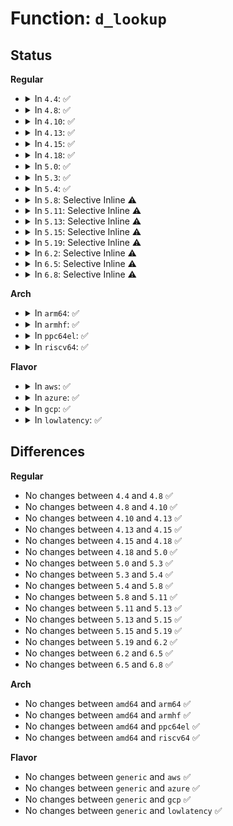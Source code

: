 # Function: <code>d_lookup</code>

## Status
<b>Regular</b>
<ul>
<li>
<details>
<summary>In <code>4.4</code>: ✅</summary>

```c
struct dentry *d_lookup(const struct dentry *parent, const struct qstr *name);
```

**Collision:** Unique Global

**Inline:** No

**Transformation:** False

**Instances:**

```
In fs/dcache.c (ffffffff81225f10)
Location: fs/dcache.c:2232
Inline: False
Direct callers:
  - fs/namei.c:path_mountpoint
  - fs/dcache.c:d_hash_and_lookup
  - fs/fuse/dir.c:fuse_readdir
  - fs/fuse/dir.c:fuse_reverse_inval_entry
```
**Symbols:**

```
ffffffff81225f10-ffffffff81225f52: d_lookup (STB_GLOBAL)
```
</details>
</li>
<li>
<details>
<summary>In <code>4.8</code>: ✅</summary>

```c
struct dentry *d_lookup(const struct dentry *parent, const struct qstr *name);
```

**Collision:** Unique Global

**Inline:** No

**Transformation:** False

**Instances:**

```
In fs/dcache.c (ffffffff8124e560)
Location: fs/dcache.c:2180
Inline: False
Direct callers:
  - fs/namei.c:path_openat
  - fs/namei.c:path_mountpoint
  - fs/namei.c:lookup_dcache
  - fs/dcache.c:d_hash_and_lookup
  - fs/fuse/dir.c:fuse_readdir
  - fs/fuse/dir.c:fuse_reverse_inval_entry
```
**Symbols:**

```
ffffffff8124e560-ffffffff8124e5a9: d_lookup (STB_GLOBAL)
```
</details>
</li>
<li>
<details>
<summary>In <code>4.10</code>: ✅</summary>

```c
struct dentry *d_lookup(const struct dentry *parent, const struct qstr *name);
```

**Collision:** Unique Global

**Inline:** No

**Transformation:** False

**Instances:**

```
In fs/dcache.c (ffffffff81261640)
Location: fs/dcache.c:2189
Inline: False
Direct callers:
  - fs/namei.c:path_openat
  - fs/namei.c:path_mountpoint
  - fs/namei.c:lookup_dcache
  - fs/dcache.c:d_hash_and_lookup
  - fs/fuse/dir.c:fuse_readdir
  - fs/fuse/dir.c:fuse_reverse_inval_entry
```
**Symbols:**

```
ffffffff81261640-ffffffff81261689: d_lookup (STB_GLOBAL)
```
</details>
</li>
<li>
<details>
<summary>In <code>4.13</code>: ✅</summary>

```c
struct dentry *d_lookup(const struct dentry *parent, const struct qstr *name);
```

**Collision:** Unique Global

**Inline:** No

**Transformation:** False

**Instances:**

```
In fs/dcache.c (ffffffff8126ee90)
Location: fs/dcache.c:2219
Inline: False
Direct callers:
  - fs/namei.c:path_openat
  - fs/namei.c:path_mountpoint
  - fs/namei.c:lookup_dcache
  - fs/dcache.c:d_hash_and_lookup
  - fs/fuse/dir.c:fuse_readdir
  - fs/fuse/dir.c:fuse_reverse_inval_entry
```
**Symbols:**

```
ffffffff8126ee90-ffffffff8126eed9: d_lookup (STB_GLOBAL)
```
</details>
</li>
<li>
<details>
<summary>In <code>4.15</code>: ✅</summary>

```c
struct dentry *d_lookup(const struct dentry *parent, const struct qstr *name);
```

**Collision:** Unique Global

**Inline:** No

**Transformation:** False

**Instances:**

```
In fs/dcache.c (ffffffff812917a0)
Location: fs/dcache.c:2231
Inline: False
Direct callers:
  - fs/namei.c:path_openat
  - fs/namei.c:path_mountpoint
  - fs/namei.c:lookup_dcache
  - fs/dcache.c:d_hash_and_lookup
  - fs/fuse/dir.c:fuse_readdir
  - fs/fuse/dir.c:fuse_reverse_inval_entry
```
**Symbols:**

```
ffffffff812917a0-ffffffff812917e9: d_lookup (STB_GLOBAL)
```
</details>
</li>
<li>
<details>
<summary>In <code>4.18</code>: ✅</summary>

```c
struct dentry *d_lookup(const struct dentry *parent, const struct qstr *name);
```

**Collision:** Unique Global

**Inline:** No

**Transformation:** False

**Instances:**

```
In fs/dcache.c (ffffffff812b7df0)
Location: fs/dcache.c:2255
Inline: False
Direct callers:
  - fs/namei.c:lookup_open
  - fs/namei.c:path_mountpoint
  - fs/namei.c:lookup_dcache
  - fs/dcache.c:d_hash_and_lookup
  - fs/fuse/dir.c:fuse_readdir
  - fs/fuse/dir.c:fuse_reverse_inval_entry
```
**Symbols:**

```
ffffffff812b7df0-ffffffff812b7e3b: d_lookup (STB_GLOBAL)
```
</details>
</li>
<li>
<details>
<summary>In <code>5.0</code>: ✅</summary>

```c
struct dentry *d_lookup(const struct dentry *parent, const struct qstr *name);
```

**Collision:** Unique Global

**Inline:** No

**Transformation:** False

**Instances:**

```
In fs/dcache.c (ffffffff812ccf50)
Location: fs/dcache.c:2236
Inline: False
Direct callers:
  - fs/namei.c:path_openat
  - fs/namei.c:path_mountpoint
  - fs/namei.c:lookup_dcache
  - fs/dcache.c:d_hash_and_lookup
  - fs/fuse/dir.c:fuse_reverse_inval_entry
  - fs/fuse/readdir.c:fuse_readdir
```
**Symbols:**

```
ffffffff812ccf50-ffffffff812ccf9b: d_lookup (STB_GLOBAL)
```
</details>
</li>
<li>
<details>
<summary>In <code>5.3</code>: ✅</summary>

```c
struct dentry *d_lookup(const struct dentry *parent, const struct qstr *name);
```

**Collision:** Unique Global

**Inline:** No

**Transformation:** False

**Instances:**

```
In fs/dcache.c (ffffffff812e9b50)
Location: fs/dcache.c:2308
Inline: False
Direct callers:
  - fs/namei.c:lookup_open
  - fs/namei.c:path_mountpoint
  - fs/namei.c:lookup_dcache
  - fs/dcache.c:d_hash_and_lookup
  - fs/fuse/dir.c:fuse_reverse_inval_entry
```
**Symbols:**

```
ffffffff812e9b50-ffffffff812e9b95: d_lookup (STB_GLOBAL)
```
</details>
</li>
<li>
<details>
<summary>In <code>5.4</code>: ✅</summary>

```c
struct dentry *d_lookup(const struct dentry *parent, const struct qstr *name);
```

**Collision:** Unique Global

**Inline:** No

**Transformation:** False

**Instances:**

```
In fs/dcache.c (ffffffff812fb6f0)
Location: fs/dcache.c:2308
Inline: False
Direct callers:
  - fs/namei.c:lookup_open
  - fs/namei.c:path_mountpoint
  - fs/namei.c:lookup_dcache
  - fs/dcache.c:d_hash_and_lookup
  - fs/fuse/dir.c:fuse_reverse_inval_entry
```
**Symbols:**

```
ffffffff812fb6f0-ffffffff812fb735: d_lookup (STB_GLOBAL)
```
</details>
</li>
<li>
<details>
<summary>In <code>5.8</code>: Selective Inline ⚠️</summary>

```c
struct dentry *d_lookup(const struct dentry *parent, const struct qstr *name);
```

**Collision:** Unique Global

**Inline:** Selective

**Transformation:** False

**Instances:**

```
In fs/dcache.c (ffffffff813343b0)
Location: fs/dcache.c:2329
Inline: True
Inline callers:
  - fs/dcache.c:d_hash_and_lookup
Direct callers:
  - fs/namei.c:lookup_dcache
  - fs/fuse/dir.c:fuse_reverse_inval_entry
```
**Symbols:**

```
ffffffff813343b0-ffffffff813343f7: d_lookup (STB_GLOBAL)
```
</details>
</li>
<li>
<details>
<summary>In <code>5.11</code>: Selective Inline ⚠️</summary>

```c
struct dentry *d_lookup(const struct dentry *parent, const struct qstr *name);
```

**Collision:** Unique Global

**Inline:** Selective

**Transformation:** False

**Instances:**

```
In fs/dcache.c (ffffffff8133fd70)
Location: fs/dcache.c:2336
Inline: True
Inline callers:
  - fs/dcache.c:d_hash_and_lookup
Direct callers:
  - fs/namei.c:lookup_dcache
  - fs/fuse/dir.c:fuse_reverse_inval_entry
```
**Symbols:**

```
ffffffff8133fd70-ffffffff8133fdb4: d_lookup (STB_GLOBAL)
```
</details>
</li>
<li>
<details>
<summary>In <code>5.13</code>: Selective Inline ⚠️</summary>

```c
struct dentry *d_lookup(const struct dentry *parent, const struct qstr *name);
```

**Collision:** Unique Global

**Inline:** Selective

**Transformation:** False

**Instances:**

```
In fs/dcache.c (ffffffff81346284)
Location: fs/dcache.c:2363
Inline: True
Inline callers:
  - fs/dcache.c:d_hash_and_lookup
Direct callers:
  - fs/namei.c:lookup_dcache
  - fs/fuse/dir.c:fuse_reverse_inval_entry
```
**Symbols:**

```
ffffffff813461f0-ffffffff81346234: d_lookup (STB_GLOBAL)
```
</details>
</li>
<li>
<details>
<summary>In <code>5.15</code>: Selective Inline ⚠️</summary>

```c
struct dentry *d_lookup(const struct dentry *parent, const struct qstr *name);
```

**Collision:** Unique Global

**Inline:** Selective

**Transformation:** False

**Instances:**

```
In fs/dcache.c (ffffffff81393e84)
Location: fs/dcache.c:2364
Inline: True
Inline callers:
  - fs/dcache.c:d_hash_and_lookup
Direct callers:
  - fs/namei.c:lookup_dcache
  - fs/fuse/dir.c:fuse_reverse_inval_entry
```
**Symbols:**

```
ffffffff81393df0-ffffffff81393e34: d_lookup (STB_GLOBAL)
```
</details>
</li>
<li>
<details>
<summary>In <code>5.19</code>: Selective Inline ⚠️</summary>

```c
struct dentry *d_lookup(const struct dentry *parent, const struct qstr *name);
```

**Collision:** Unique Global

**Inline:** Selective

**Transformation:** False

**Instances:**

```
In fs/dcache.c (ffffffff81415775)
Location: fs/dcache.c:2389
Inline: True
Inline callers:
  - fs/dcache.c:d_hash_and_lookup
Direct callers:
  - fs/namei.c:lookup_dcache
  - fs/fuse/dir.c:fuse_reverse_inval_entry
```
**Symbols:**

```
ffffffff814156e0-ffffffff8141572e: d_lookup (STB_GLOBAL)
```
</details>
</li>
<li>
<details>
<summary>In <code>6.2</code>: Selective Inline ⚠️</summary>

```c
struct dentry *d_lookup(const struct dentry *parent, const struct qstr *name);
```

**Collision:** Unique Global

**Inline:** Selective

**Transformation:** False

**Instances:**

```
In fs/dcache.c (ffffffff814a0a95)
Location: fs/dcache.c:2423
Inline: True
Inline callers:
  - fs/dcache.c:d_hash_and_lookup
Direct callers:
  - fs/namei.c:lookup_dcache
  - fs/fuse/dir.c:fuse_reverse_inval_entry
```
**Symbols:**

```
ffffffff814a09f0-ffffffff814a0a3e: d_lookup (STB_GLOBAL)
```
</details>
</li>
<li>
<details>
<summary>In <code>6.5</code>: Selective Inline ⚠️</summary>

```c
struct dentry *d_lookup(const struct dentry *parent, const struct qstr *name);
```

**Collision:** Unique Global

**Inline:** Selective

**Transformation:** False

**Instances:**

```
In fs/dcache.c (ffffffff814d5da5)
Location: fs/dcache.c:2423
Inline: True
Inline callers:
  - fs/dcache.c:d_hash_and_lookup
Direct callers:
  - fs/namei.c:lookup_dcache
  - fs/fuse/dir.c:fuse_reverse_inval_entry
```
**Symbols:**

```
ffffffff814d5d00-ffffffff814d5d4e: d_lookup (STB_GLOBAL)
```
</details>
</li>
<li>
<details>
<summary>In <code>6.8</code>: Selective Inline ⚠️</summary>

```c
struct dentry *d_lookup(const struct dentry *parent, const struct qstr *name);
```

**Collision:** Unique Global

**Inline:** Selective

**Transformation:** False

**Instances:**

```
In fs/dcache.c (ffffffff815081a5)
Location: fs/dcache.c:2247
Inline: True
Inline callers:
  - fs/dcache.c:d_hash_and_lookup
Direct callers:
  - fs/namei.c:lookup_dcache
  - fs/fuse/dir.c:fuse_reverse_inval_entry
```
**Symbols:**

```
ffffffff81508100-ffffffff8150814e: d_lookup (STB_GLOBAL)
```
</details>
</li>
</ul>
<b>Arch</b>
<ul>
<li>
<details>
<summary>In <code>arm64</code>: ✅</summary>

```c
struct dentry *d_lookup(const struct dentry *parent, const struct qstr *name);
```

**Collision:** Unique Global

**Inline:** No

**Transformation:** False

**Instances:**

```
In fs/dcache.c (ffff8000103aab98)
Location: fs/dcache.c:2308
Inline: False
Direct callers:
  - fs/namei.c:lookup_open
  - fs/namei.c:path_mountpoint
  - fs/namei.c:lookup_dcache
  - fs/dcache.c:d_hash_and_lookup
  - fs/fuse/dir.c:fuse_reverse_inval_entry
  - fs/fuse/readdir.c:parse_dirplusfile
```
**Symbols:**

```
ffff8000103aab98-ffff8000103aac04: d_lookup (STB_GLOBAL)
```
</details>
</li>
<li>
<details>
<summary>In <code>armhf</code>: ✅</summary>

```c
struct dentry *d_lookup(const struct dentry *parent, const struct qstr *name);
```

**Collision:** Unique Global

**Inline:** No

**Transformation:** False

**Instances:**

```
In fs/dcache.c (c058bb44)
Location: fs/dcache.c:2308
Inline: False
Direct callers:
  - fs/namei.c:lookup_open
  - fs/namei.c:path_mountpoint
  - fs/namei.c:lookup_dcache
  - fs/dcache.c:d_hash_and_lookup
  - fs/proc/proc_sysctl.c:proc_sys_fill_cache
  - fs/fuse/dir.c:fuse_reverse_inval_entry
  - fs/fuse/readdir.c:parse_dirplusfile
```
**Symbols:**

```
c058bb44-c058bbd8: d_lookup (STB_GLOBAL)
```
</details>
</li>
<li>
<details>
<summary>In <code>ppc64el</code>: ✅</summary>

```c
struct dentry *d_lookup(const struct dentry *parent, const struct qstr *name);
```

**Collision:** Unique Global

**Inline:** No

**Transformation:** False

**Instances:**

```
In fs/dcache.c (c0000000004a5d00)
Location: fs/dcache.c:2308
Inline: False
Direct callers:
  - fs/namei.c:lookup_open
  - fs/namei.c:path_mountpoint
  - fs/namei.c:lookup_dcache
  - fs/dcache.c:d_hash_and_lookup
  - fs/proc/proc_sysctl.c:proc_sys_fill_cache
  - fs/fuse/dir.c:fuse_reverse_inval_entry
  - fs/fuse/readdir.c:parse_dirplusfile
```
**Symbols:**

```
c0000000004a5d00-c0000000004a5d9c: d_lookup (STB_GLOBAL)
```
</details>
</li>
<li>
<details>
<summary>In <code>riscv64</code>: ✅</summary>

```c
struct dentry *d_lookup(const struct dentry *parent, const struct qstr *name);
```

**Collision:** Unique Global

**Inline:** No

**Transformation:** False

**Instances:**

```
In fs/dcache.c (ffffffe000270728)
Location: fs/dcache.c:2308
Inline: False
Direct callers:
  - fs/namei.c:lookup_open
  - fs/namei.c:path_mountpoint
  - fs/namei.c:lookup_dcache
  - fs/dcache.c:d_hash_and_lookup
  - fs/proc/proc_sysctl.c:proc_sys_fill_cache
  - fs/fuse/dir.c:fuse_reverse_inval_entry
  - fs/fuse/readdir.c:fuse_readdir_uncached
```
**Symbols:**

```
ffffffe000270728-ffffffe000270790: d_lookup (STB_GLOBAL)
```
</details>
</li>
</ul>
<b>Flavor</b>
<ul>
<li>
<details>
<summary>In <code>aws</code>: ✅</summary>

```c
struct dentry *d_lookup(const struct dentry *parent, const struct qstr *name);
```

**Collision:** Unique Global

**Inline:** No

**Transformation:** False

**Instances:**

```
In fs/dcache.c (ffffffff812f3cd0)
Location: fs/dcache.c:2308
Inline: False
Direct callers:
  - fs/namei.c:lookup_open
  - fs/namei.c:path_mountpoint
  - fs/namei.c:lookup_dcache
  - fs/dcache.c:d_hash_and_lookup
  - fs/fuse/dir.c:fuse_reverse_inval_entry
```
**Symbols:**

```
ffffffff812f3cd0-ffffffff812f3d15: d_lookup (STB_GLOBAL)
```
</details>
</li>
<li>
<details>
<summary>In <code>azure</code>: ✅</summary>

```c
struct dentry *d_lookup(const struct dentry *parent, const struct qstr *name);
```

**Collision:** Unique Global

**Inline:** No

**Transformation:** False

**Instances:**

```
In fs/dcache.c (ffffffff812e4900)
Location: fs/dcache.c:2308
Inline: False
Direct callers:
  - fs/namei.c:lookup_open
  - fs/namei.c:path_mountpoint
  - fs/namei.c:lookup_dcache
  - fs/dcache.c:d_hash_and_lookup
  - fs/fuse/dir.c:fuse_reverse_inval_entry
```
**Symbols:**

```
ffffffff812e4900-ffffffff812e4945: d_lookup (STB_GLOBAL)
```
</details>
</li>
<li>
<details>
<summary>In <code>gcp</code>: ✅</summary>

```c
struct dentry *d_lookup(const struct dentry *parent, const struct qstr *name);
```

**Collision:** Unique Global

**Inline:** No

**Transformation:** False

**Instances:**

```
In fs/dcache.c (ffffffff812f1ae0)
Location: fs/dcache.c:2308
Inline: False
Direct callers:
  - fs/namei.c:lookup_open
  - fs/namei.c:path_mountpoint
  - fs/namei.c:lookup_dcache
  - fs/dcache.c:d_hash_and_lookup
  - fs/fuse/dir.c:fuse_reverse_inval_entry
```
**Symbols:**

```
ffffffff812f1ae0-ffffffff812f1b25: d_lookup (STB_GLOBAL)
```
</details>
</li>
<li>
<details>
<summary>In <code>lowlatency</code>: ✅</summary>

```c
struct dentry *d_lookup(const struct dentry *parent, const struct qstr *name);
```

**Collision:** Unique Global

**Inline:** No

**Transformation:** False

**Instances:**

```
In fs/dcache.c (ffffffff81302d00)
Location: fs/dcache.c:2308
Inline: False
Direct callers:
  - fs/namei.c:lookup_open
  - fs/namei.c:path_mountpoint
  - fs/namei.c:lookup_dcache
  - fs/dcache.c:d_hash_and_lookup
  - fs/fuse/dir.c:fuse_reverse_inval_entry
```
**Symbols:**

```
ffffffff81302d00-ffffffff81302d45: d_lookup (STB_GLOBAL)
```
</details>
</li>
</ul>

## Differences
<b>Regular</b>
<ul>
<li>
No changes between <code>4.4</code> and <code>4.8</code> ✅
</li>
<li>
No changes between <code>4.8</code> and <code>4.10</code> ✅
</li>
<li>
No changes between <code>4.10</code> and <code>4.13</code> ✅
</li>
<li>
No changes between <code>4.13</code> and <code>4.15</code> ✅
</li>
<li>
No changes between <code>4.15</code> and <code>4.18</code> ✅
</li>
<li>
No changes between <code>4.18</code> and <code>5.0</code> ✅
</li>
<li>
No changes between <code>5.0</code> and <code>5.3</code> ✅
</li>
<li>
No changes between <code>5.3</code> and <code>5.4</code> ✅
</li>
<li>
No changes between <code>5.4</code> and <code>5.8</code> ✅
</li>
<li>
No changes between <code>5.8</code> and <code>5.11</code> ✅
</li>
<li>
No changes between <code>5.11</code> and <code>5.13</code> ✅
</li>
<li>
No changes between <code>5.13</code> and <code>5.15</code> ✅
</li>
<li>
No changes between <code>5.15</code> and <code>5.19</code> ✅
</li>
<li>
No changes between <code>5.19</code> and <code>6.2</code> ✅
</li>
<li>
No changes between <code>6.2</code> and <code>6.5</code> ✅
</li>
<li>
No changes between <code>6.5</code> and <code>6.8</code> ✅
</li>
</ul>
<b>Arch</b>
<ul>
<li>
No changes between <code>amd64</code> and <code>arm64</code> ✅
</li>
<li>
No changes between <code>amd64</code> and <code>armhf</code> ✅
</li>
<li>
No changes between <code>amd64</code> and <code>ppc64el</code> ✅
</li>
<li>
No changes between <code>amd64</code> and <code>riscv64</code> ✅
</li>
</ul>
<b>Flavor</b>
<ul>
<li>
No changes between <code>generic</code> and <code>aws</code> ✅
</li>
<li>
No changes between <code>generic</code> and <code>azure</code> ✅
</li>
<li>
No changes between <code>generic</code> and <code>gcp</code> ✅
</li>
<li>
No changes between <code>generic</code> and <code>lowlatency</code> ✅
</li>
</ul>
